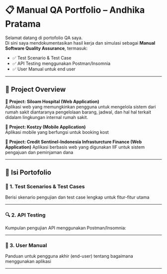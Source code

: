 # 📋 Manual QA Portfolio – Andhika Pratama

Selamat datang di portofolio QA saya.  
Di sini saya mendokumentasikan hasil kerja dan simulasi sebagai **Manual Software Quality Assurance**, termasuk:

- ✅ Test Scenario & Test Case
- ✅ API Testing menggunakan Postman/Insomnia
- ✅ User Manual untuk end user

---

## 📌 Project Overview

🛒 **Project: Siloam Hospital (Web Application)**  
Aplikasi web yang memungkinkan pengguna untuk mengelola sistem dari rumah sakit diantaranya pengelolaan barang, jadwal, dan hal hal terkait didalam lingkungan internal rumah sakit.

🛒 **Project: Kostzy (Mobile Application)**  
Aplikasi mobile yang berfungsi untuk booking kost

🛒 **Project: Credit Sentinel-Indonesia Infrasturcture Finance (Web Application)**
Aplikasi berbasis web yang digunakan IIF untuk sistem pengajuan dan peminjaman dana


---

## 📂 Isi Portofolio

### 📄 1. Test Scenarios & Test Cases
Berisi skenario pengujian dan test case lengkap untuk fitur-fitur utama


---

### 🔍 2. API Testing
Kumpulan pengujian API menggunakan Postman/Insomnia:

---

### 📘 3. User Manual
Panduan untuk pengguna akhir (end-user) tentang bagaimana menggunakan aplikasi



---


